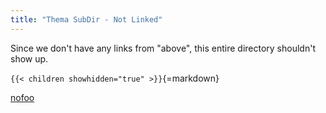 ```yaml
---
title: "Thema SubDir - Not Linked"
---
```


Since we don't have any links from "above", this entire directory shouldn't show up.


`{{< children showhidden="true" >}}`{=markdown}

[nofoo](nofoo.md)
